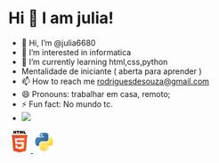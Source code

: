 # Hi 👋 I am julia! 
- 👋 Hi, I’m @julia6680 
- 👀 I’m interested in informatica
- 🌱 I’m currently learning  html,css,python
- Mentalidade de iniciante ( aberta para aprender )
- 📫 How to reach me rodriguesdesouza@gmail.com
- 😄 Pronouns: trabalhar em casa, remoto;
- ⚡ Fun fact: No mundo tc.
-  <img src="https://github-readme-stats.vercel.app/api?username=pr2tik1&show_icons=true&theme=bear" width="400">

<p align="left"> <a href="https://www.w3.org/html/" target="_blank"> <img src="https://raw.githubusercontent.com/devicons/devicon/master/icons/html5/html5-original-wordmark.svg" alt="html5" width="40" height="40"/> </a> <a href="https://developer.mozilla.org/en-US/docs/Web/JavaScript" target="_blank"> </a> <a href="https://www.python.org" target="_blank"> <img src="https://raw.githubusercontent.com/devicons/devicon/master/icons/python/python-original.svg" alt="python" width="40" height="40"/> </a> </p>

<!---
julia6680/julia6680 is a ✨ special ✨ repository because its `README.md` (this file) appears on your GitHub profile.
You can click the Preview link to take a look at your changes.






--->
